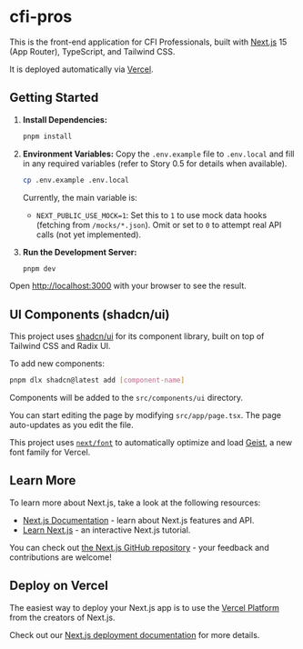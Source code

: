 # cfi-pros

This is the front-end application for CFI Professionals, built with [Next.js](https://nextjs.org) 15 (App Router), TypeScript, and Tailwind CSS.

It is deployed automatically via [Vercel](https://vercel.com/).

## Getting Started

1.  **Install Dependencies:**
    ```bash
    pnpm install
    ```

2.  **Environment Variables:**
    Copy the `.env.example` file to `.env.local` and fill in any required variables (refer to Story 0.5 for details when available).
    ```bash
    cp .env.example .env.local
    ```
    Currently, the main variable is:
    - `NEXT_PUBLIC_USE_MOCK=1`: Set this to `1` to use mock data hooks (fetching from `/mocks/*.json`). Omit or set to `0` to attempt real API calls (not yet implemented).

3.  **Run the Development Server:**
    ```bash
    pnpm dev
    ```

Open [http://localhost:3000](http://localhost:3000) with your browser to see the result.

## UI Components (shadcn/ui)

This project uses [shadcn/ui](https://ui.shadcn.com/) for its component library, built on top of Tailwind CSS and Radix UI.

To add new components:

```bash
pnpm dlx shadcn@latest add [component-name]
```

Components will be added to the `src/components/ui` directory.

You can start editing the page by modifying `src/app/page.tsx`. The page auto-updates as you edit the file.

This project uses [`next/font`](https://nextjs.org/docs/app/building-your-application/optimizing/fonts) to automatically optimize and load [Geist](https://vercel.com/font), a new font family for Vercel.

## Learn More

To learn more about Next.js, take a look at the following resources:

- [Next.js Documentation](https://nextjs.org/docs) - learn about Next.js features and API.
- [Learn Next.js](https://nextjs.org/learn) - an interactive Next.js tutorial.

You can check out [the Next.js GitHub repository](https://github.com/vercel/next.js) - your feedback and contributions are welcome!

## Deploy on Vercel

The easiest way to deploy your Next.js app is to use the [Vercel Platform](https://vercel.com/new?utm_medium=default-template&filter=next.js&utm_source=create-next-app&utm_campaign=create-next-app-readme) from the creators of Next.js.

Check out our [Next.js deployment documentation](https://nextjs.org/docs/app/building-your-application/deploying) for more details.
